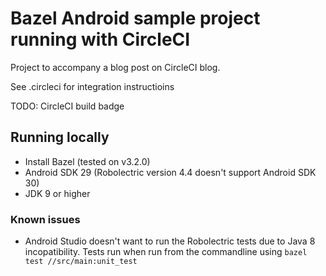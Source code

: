 # Bazel Android sample project running with CircleCI

Project to accompany a blog post on CircleCI blog.

See .circleci for integration instructioins

TODO: CircleCI build badge

## Running locally

- Install Bazel (tested on v3.2.0)
- Android SDK 29 (Robolectric version 4.4 doesn't support Android SDK 30)
- JDK 9 or higher

### Known issues

- Android Studio doesn't want to run the Robolectric tests due to Java 8 incopatibility. Tests run when run from the commandline using `bazel test //src/main:unit_test`
